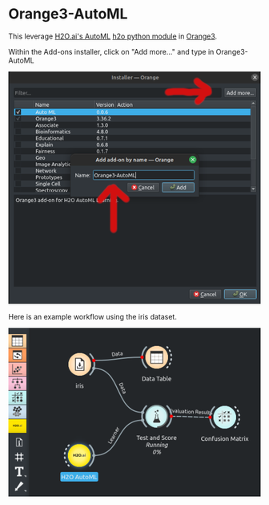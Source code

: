 # Orange3-AutoML

This leverage [H2O.ai's AutoML](https://h2o.ai/) [h2o python module](https://github.com/h2oai/h2o-3) in [Orange3](https://orangedatamining.com/).

Within the Add-ons installer, click on "Add more..." and type in Orange3-AutoML

![Installation Screenshot](https://github.com/chrislee35/orange3-automl/blob/main/imgs/install_orange3_automl.png?raw=true)

Here is an example workflow using the iris dataset.

![Example Orange3 Workflow using iris and the H2O Learner](https://github.com/chrislee35/orange3-automl/blob/main/imgs/example_workflow.png?raw=true)
